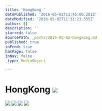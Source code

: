 ```yaml
---
title: 'HongKong '
datePublished: '2016-05-02T11:45:06.281Z'
dateModified: '2016-05-02T11:31:23.555Z'
author: []
description: ''
starred: false
sourcePath: _posts/2016-05-02-hongkong.md
published: true
inFeed: true
hasPage: false
inNav: false
_type: MediaObject

---
```

# HongKong ![](https://the-grid-user-content.s3-us-west-2.amazonaws.com/0b56f259-9a75-4c95-b351-d98214537392.jpg)
![](https://the-grid-user-content.s3-us-west-2.amazonaws.com/28626d11-1bd4-4e21-ae64-c6e50ca0ad18.jpg)
![](https://the-grid-user-content.s3-us-west-2.amazonaws.com/7c0fd694-235b-419a-a21e-2a13378d47fb.jpg)
![](https://the-grid-user-content.s3-us-west-2.amazonaws.com/36873767-5319-4249-ac50-15740e7dce6f.jpg)
![](https://the-grid-user-content.s3-us-west-2.amazonaws.com/2bcc276b-e7e2-410f-b121-840fbe476488.jpg)